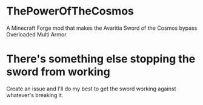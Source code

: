 # ThePowerOfTheCosmos
A Minecraft Forge mod that makes the Avaritia Sword of the Cosmos bypass Overloaded Multi Armor

# There's something else stopping the sword from working 
Create an issue and I'll do my best to get the sword working against whatever's breaking it.
